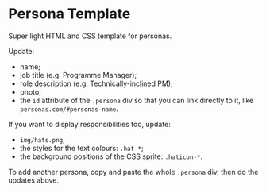 # Persona Template

Super light HTML and CSS template for personas.

Update:

* name;
* job title (e.g. Programme Manager);
* role description (e.g. Technically-inclined PM);
* photo;
* the `id` attribute of the `.persona` div so that you can link directly to it, like `personas.com/#personas-name`.

If you want to display responsibilities too, update:

* `img/hats.png`;
* the styles for the text colours: `.hat-*`;
* the background positions of the CSS sprite: `.haticon-*`.

To add another persona, copy and paste the whole `.persona` div, then do the updates above.
